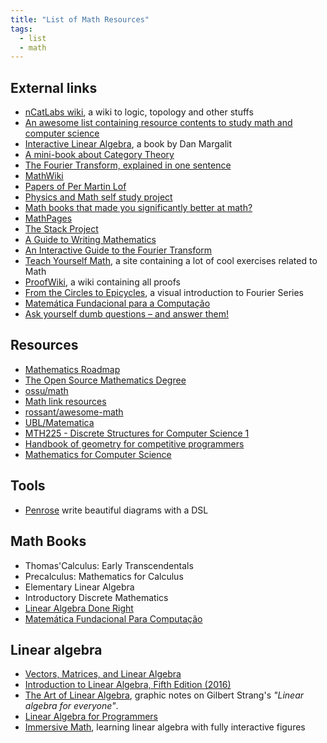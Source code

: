 ```yaml
---
title: "List of Math Resources"
tags:
  - list
  - math
---
```


## External links

- [nCatLabs wiki](https://ncatlab.org/nlab/show/HomePage), a wiki to logic, topology and other stuffs
- [An awesome list containing resource contents to study math and computer science](https://github.com/bobeff/programming-math-science)
- [Interactive Linear Algebra](https://textbooks.math.gatech.edu/ila/), a book by Dan Margalit
- [A mini-book about Category Theory](https://github.com/jonsterling/math)
- [The Fourier Transform, explained in one sentence](https://blog.revolutionanalytics.com/2014/01/the-fourier-transform-explained-in-one-sentence.html)
- [MathWiki](https://github.com/zhaoshenzhai/MathWiki)
- [Papers of Per Martin Lof](https://github.com/michaelt/martin-lof)
- [Physics and Math self study project](https://www.diegovera.org/recommendations)
- [Math books that made you significantly better at math?](https://news.ycombinator.com/item?id=34439828)
- [MathPages](https://mathpages.com/home/index.htm)
- [The Stack Project](https://stacks.math.columbia.edu/browse)
- [A Guide to Writing Mathematics](https://web.cs.ucdavis.edu/~amenta/w10/writingman.pdf)
- [An Interactive Guide to the Fourier Transform](https://betterexplained.com/articles/an-interactive-guide-to-the-fourier-transform/)
- [Teach Yourself Math](https://teachyourselfmath.app/), a site containing a lot of cool exercises related to Math
- [ProofWiki](https://proofwiki.org/wiki/Main_Page), a wiki containing all proofs
- [From the Circles to Epicycles](https://www.andreinc.net/2024/04/24/from-the-circle-to-epicycles), a visual introduction to Fourier Series
- [Matemática Fundacional para a Computação](https://github.com/tsouanas/fmcbook)
- [Ask yourself dumb questions – and answer them!](https://terrytao.wordpress.com/career-advice/ask-yourself-dumb-questions-and-answer-them/)

## Resources

- [Mathematics Roadmap](https://github.com/TalalAlrawajfeh/mathematics-roadmap)
- [The Open Source Mathematics Degree](https://github.com/shanirivers/open-source-mathematics-degree)
- [ossu/math](https://github.com/ossu/math)
- [Math link resources](https://github.com/bobeff/programming-math-science)
- [rossant/awesome-math](https://github.com/rossant/awesome-math)
- [UBL/Matematica](https://github.com/Universidade-Livre/matematica)
- [MTH225 - Discrete Structures for Computer Science 1](https://publish.obsidian.md/mth225/)
- [Handbook of geometry for competitive programmers](https://victorlecomte.com/cp-geo.pdf)
- [Mathematics for Computer Science](https://www.cs.princeton.edu/courses/archive/spring10/cos433/mathcs.pdf)

## Tools

- [Penrose](https://github.com/penrose/penrose) write beautiful diagrams with a DSL

## Math Books

- Thomas'Calculus: Early Transcendentals
- Precalculus: Mathematics for Calculus
- Elementary Linear Algebra
- Introductory Discrete Mathematics
- [Linear Algebra Done Right](https://link.springer.com/book/10.1007/978-3-031-41026-0)
- [Matemática Fundacional Para Computação](https://www.tsouanas.org/fmcbook/)

## Linear algebra

- [Vectors, Matrices, and Linear Algebra](https://web.stanford.edu/class/nbio228-01/handouts/Ch4_Linear_Algebra.pdf)
- [Introduction to Linear Algebra, Fifth Edition (2016)](https://math.mit.edu/~gs/linearalgebra/ila5/indexila5.html)
- [The Art of Linear Algebra](https://github.com/kenjihiranabe/The-Art-of-Linear-Algebra), graphic notes on Gilbert Strang's _"Linear algebra for everyone"_.
- [Linear Algebra for Programmers](https://coffeemug.github.io/spakhm.com/posts/01-lingalg-p1/linalg-p1.html)
- [Immersive Math](https://immersivemath.com/ila/index.html), learning linear algebra with fully interactive figures
